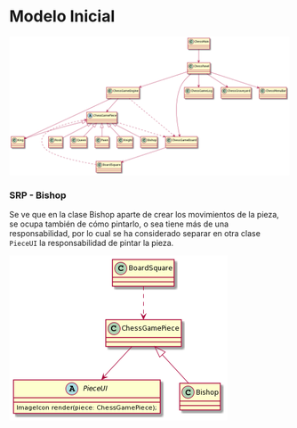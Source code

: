 # Modelo Inicial
![Modelo Inicial](docs/img/initial-model.png)

### SRP - Bishop
Se ve que en la clase Bishop aparte de crear los movimientos de la pieza, se ocupa también de cómo pintarlo, o sea tiene más de una responsabilidad, por lo cual se ha considerado separar en otra clase `PieceUI` la responsabilidad de pintar la pieza.

![SRP Bishop](docs/img/SRP-Bishop.png)